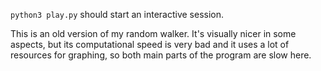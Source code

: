 ```python3 play.py``` should start an interactive session.

This is an old version of my random walker. It's visually nicer in some aspects, but its computational speed is very bad and it uses a lot of resources for graphing, so both main parts of the program are slow here.